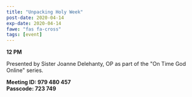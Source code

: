 ```yaml
---
title: "Unpacking Holy Week"
post-date: 2020-04-14
exp-date: 2020-04-14
fawe: "fas fa-cross"
tags: [event]
---
```

**12 PM**

Presented by Sister Joanne Delehanty, OP as part of the "On Time God Online" series.

**Meeting ID: 979 480 457**
<br>
**Passcode: 723 749**
